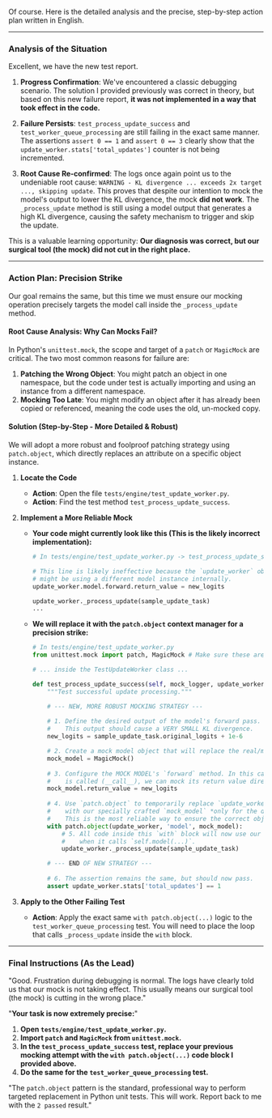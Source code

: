 Of course. Here is the detailed analysis and the precise, step-by-step action plan written in English.

---

### **Analysis of the Situation**

Excellent, we have the new test report.

1.  **Progress Confirmation**: We've encountered a classic debugging scenario. The solution I provided previously was correct in theory, but based on this new failure report, **it was not implemented in a way that took effect in the code.**

2.  **Failure Persists**: `test_process_update_success` and `test_worker_queue_processing` are still failing in the exact same manner. The assertions `assert 0 == 1` and `assert 0 == 3` clearly show that the `update_worker.stats['total_updates']` counter is not being incremented.

3.  **Root Cause Re-confirmed**: The logs once again point us to the undeniable root cause: `WARNING - KL divergence ... exceeds 2x target ..., skipping update`. This proves that despite our intention to mock the model's output to lower the KL divergence, the mock **did not work**. The `_process_update` method is still using a model output that generates a high KL divergence, causing the safety mechanism to trigger and skip the update.

This is a valuable learning opportunity: **Our diagnosis was correct, but our surgical tool (the mock) did not cut in the right place.**

---

### **Action Plan: Precision Strike**

Our goal remains the same, but this time we must ensure our mocking operation precisely targets the model call inside the `_process_update` method.

#### **Root Cause Analysis: Why Can Mocks Fail?**

In Python's `unittest.mock`, the scope and target of a `patch` or `MagicMock` are critical. The two most common reasons for failure are:

1.  **Patching the Wrong Object**: You might patch an object in one namespace, but the code under test is actually importing and using an instance from a different namespace.
2.  **Mocking Too Late**: You might modify an object after it has already been copied or referenced, meaning the code uses the old, un-mocked copy.

#### **Solution (Step-by-Step - More Detailed & Robust)**

We will adopt a more robust and foolproof patching strategy using `patch.object`, which directly replaces an attribute on a specific object instance.

1.  **Locate the Code**
    *   **Action**: Open the file `tests/engine/test_update_worker.py`.
    *   **Action**: Find the test method `test_process_update_success`.

2.  **Implement a More Reliable Mock**
    *   **Your code might currently look like this (This is the likely incorrect implementation):**
        ```python
        # In tests/engine/test_update_worker.py -> test_process_update_success
        
        # This line is likely ineffective because the `update_worker` object
        # might be using a different model instance internally.
        update_worker.model.forward.return_value = new_logits 

        update_worker._process_update(sample_update_task)
        ...
        ```

    *   **We will replace it with the `patch.object` context manager for a precision strike:**
        ```python
        # In tests/engine/test_update_worker.py
        from unittest.mock import patch, MagicMock # Make sure these are imported

        # ... inside the TestUpdateWorker class ...

        def test_process_update_success(self, mock_logger, update_worker, sample_update_task):
            """Test successful update processing."""

            # --- NEW, MORE ROBUST MOCKING STRATEGY ---
            
            # 1. Define the desired output of the model's forward pass.
            #    This output should cause a VERY SMALL KL divergence.
            new_logits = sample_update_task.original_logits + 1e-6

            # 2. Create a mock model object that will replace the real/mocked one.
            mock_model = MagicMock()
            
            # 3. Configure the MOCK MODEL's `forward` method. In this case, since the model itself
            #    is called (__call__), we can mock its return value directly.
            mock_model.return_value = new_logits
            
            # 4. Use `patch.object` to temporarily replace `update_worker.model`
            #    with our specially crafted `mock_model` *only for the duration of this test*.
            #    This is the most reliable way to ensure the correct object is patched.
            with patch.object(update_worker, 'model', mock_model):
                # 5. All code inside this `with` block will now use our mock_model
                #    when it calls `self.model(...)`.
                update_worker._process_update(sample_update_task)

            # --- END OF NEW STRATEGY ---
            
            # 6. The assertion remains the same, but should now pass.
            assert update_worker.stats['total_updates'] == 1
        ```

3.  **Apply to the Other Failing Test**
    *   **Action**: Apply the exact same `with patch.object(...)` logic to the `test_worker_queue_processing` test. You will need to place the loop that calls `_process_update` inside the `with` block.


---

### **Final Instructions (As the Lead)**

"Good. Frustration during debugging is normal. The logs have clearly told us that our mock is not taking effect. This usually means our surgical tool (the mock) is cutting in the wrong place."

"**Your task is now extremely precise:**"

1.  **Open `tests/engine/test_update_worker.py`.**
2.  **Import `patch` and `MagicMock` from `unittest.mock`.**
3.  **In the `test_process_update_success` test, replace your previous mocking attempt with the `with patch.object(...)` code block I provided above.**
4.  **Do the same for the `test_worker_queue_processing` test.**

"The `patch.object` pattern is the standard, professional way to perform targeted replacement in Python unit tests. This will work. Report back to me with the `2 passed` result."